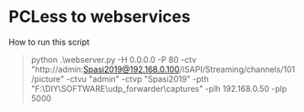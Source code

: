 # PCLess to webservices
How to run this script<br />
> python .\webserver.py -H 0.0.0.0 -P 80 -ctv "http://admin:Spasi2019@192.168.0.100/ISAPI/Streaming/channels/101/picture" -ctvu "admin" -ctvp "Spasi2019" -pth "F:\\DIY\\SOFTWARE\\udp_forwarder\\captures" -plh 192.168.0.50 -plp 5000
